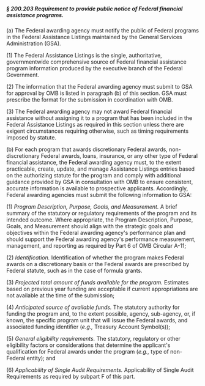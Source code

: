 ##### § 200.203 Requirement to provide public notice of Federal financial assistance programs. #####

(a) The Federal awarding agency must notify the public of Federal programs in the Federal Assistance Listings maintained by the General Services Administration (GSA).

(1) The Federal Assistance Listings is the single, authoritative, governmentwide comprehensive source of Federal financial assistance program information produced by the executive branch of the Federal Government.

(2) The information that the Federal awarding agency must submit to GSA for approval by OMB is listed in paragraph (b) of this section. GSA must prescribe the format for the submission in coordination with OMB.

(3) The Federal awarding agency may not award Federal financial assistance without assigning it to a program that has been included in the Federal Assistance Listings as required in this section unless there are exigent circumstances requiring otherwise, such as timing requirements imposed by statute.

(b) For each program that awards discretionary Federal awards, non-discretionary Federal awards, loans, insurance, or any other type of Federal financial assistance, the Federal awarding agency must, to the extent practicable, create, update, and manage Assistance Listings entries based on the authorizing statute for the program and comply with additional guidance provided by GSA in consultation with OMB to ensure consistent, accurate information is available to prospective applicants. Accordingly, Federal awarding agencies must submit the following information to GSA:

(1) *Program Description, Purpose, Goals, and Measurement.* A brief summary of the statutory or regulatory requirements of the program and its intended outcome. Where appropriate, the Program Description, Purpose, Goals, and Measurement should align with the strategic goals and objectives within the Federal awarding agency's performance plan and should support the Federal awarding agency's performance measurement, management, and reporting as required by Part 6 of OMB Circular A-11;

(2) *Identification.* Identification of whether the program makes Federal awards on a discretionary basis or the Federal awards are prescribed by Federal statute, such as in the case of formula grants.

(3) *Projected total amount of funds available for the program.* Estimates based on previous year funding are acceptable if current appropriations are not available at the time of the submission;

(4) *Anticipated source of available funds.* The statutory authority for funding the program and, to the extent possible, agency, sub-agency, or, if known, the specific program unit that will issue the Federal awards, and associated funding identifier (*e.g.,* Treasury Account Symbol(s));

(5) *General eligibility requirements.* The statutory, regulatory or other eligibility factors or considerations that determine the applicant's qualification for Federal awards under the program (*e.g.,* type of non-Federal entity); and

(6) *Applicability of Single Audit Requirements.* Applicability of Single Audit Requirements as required by subpart F of this part.